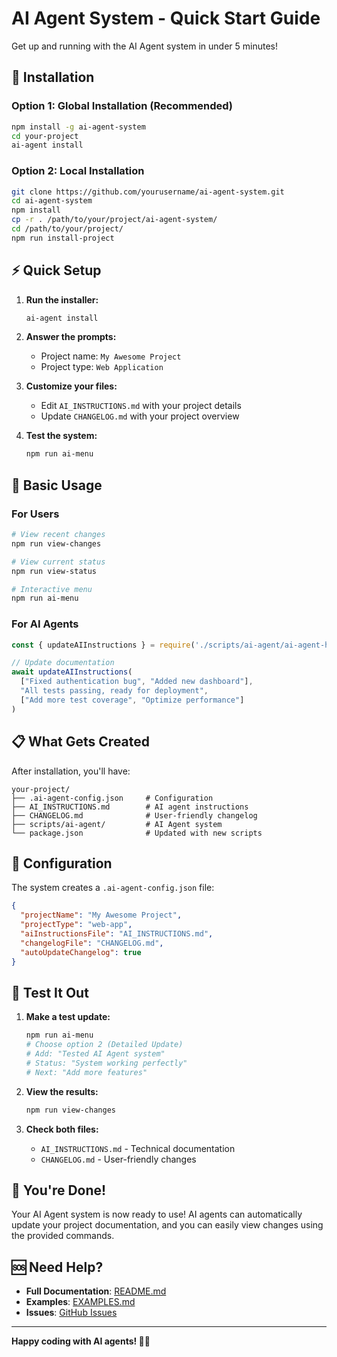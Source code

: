 # AI Agent System - Quick Start Guide

Get up and running with the AI Agent system in under 5 minutes!

## 🚀 Installation

### Option 1: Global Installation (Recommended)
```bash
npm install -g ai-agent-system
cd your-project
ai-agent install
```

### Option 2: Local Installation
```bash
git clone https://github.com/yourusername/ai-agent-system.git
cd ai-agent-system
npm install
cp -r . /path/to/your/project/ai-agent-system/
cd /path/to/your/project/
npm run install-project
```

## ⚡ Quick Setup

1. **Run the installer:**
   ```bash
   ai-agent install
   ```

2. **Answer the prompts:**
   - Project name: `My Awesome Project`
   - Project type: `Web Application`

3. **Customize your files:**
   - Edit `AI_INSTRUCTIONS.md` with your project details
   - Update `CHANGELOG.md` with your project overview

4. **Test the system:**
   ```bash
   npm run ai-menu
   ```

## 🎯 Basic Usage

### For Users
```bash
# View recent changes
npm run view-changes

# View current status
npm run view-status

# Interactive menu
npm run ai-menu
```

### For AI Agents
```javascript
const { updateAIInstructions } = require('./scripts/ai-agent/ai-agent-helper.js')

// Update documentation
await updateAIInstructions(
  ["Fixed authentication bug", "Added new dashboard"],
  "All tests passing, ready for deployment",
  ["Add more test coverage", "Optimize performance"]
)
```

## 📋 What Gets Created

After installation, you'll have:

```
your-project/
├── .ai-agent-config.json     # Configuration
├── AI_INSTRUCTIONS.md        # AI agent instructions
├── CHANGELOG.md              # User-friendly changelog
├── scripts/ai-agent/         # AI Agent system
└── package.json              # Updated with new scripts
```

## 🔧 Configuration

The system creates a `.ai-agent-config.json` file:

```json
{
  "projectName": "My Awesome Project",
  "projectType": "web-app",
  "aiInstructionsFile": "AI_INSTRUCTIONS.md",
  "changelogFile": "CHANGELOG.md",
  "autoUpdateChangelog": true
}
```

## 🧪 Test It Out

1. **Make a test update:**
   ```bash
   npm run ai-menu
   # Choose option 2 (Detailed Update)
   # Add: "Tested AI Agent system"
   # Status: "System working perfectly"
   # Next: "Add more features"
   ```

2. **View the results:**
   ```bash
   npm run view-changes
   ```

3. **Check both files:**
   - `AI_INSTRUCTIONS.md` - Technical documentation
   - `CHANGELOG.md` - User-friendly changes

## 🎉 You're Done!

Your AI Agent system is now ready to use! AI agents can automatically update your project documentation, and you can easily view changes using the provided commands.

## 🆘 Need Help?

- **Full Documentation**: [README.md](README.md)
- **Examples**: [EXAMPLES.md](EXAMPLES.md)
- **Issues**: [GitHub Issues](https://github.com/yourusername/ai-agent-system/issues)

---

**Happy coding with AI agents! 🤖✨**
